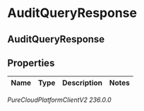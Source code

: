 # AuditQueryResponse

## AuditQueryResponse

## Properties

|Name | Type | Description | Notes|
|------------ | ------------- | ------------- | -------------|



_PureCloudPlatformClientV2 236.0.0_
